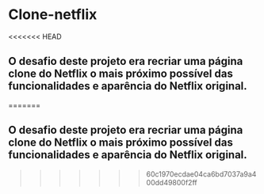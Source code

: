 # Clone-netflix

<<<<<<< HEAD
## O desafio deste projeto era recriar uma página clone do Netflix o mais próximo possível das funcionalidades e aparência do Netflix original.
=======
## O desafio deste projeto era recriar uma página clone do Netflix o mais próximo possível das funcionalidades e aparência do Netflix original.
>>>>>>> 60c1970ecdae04ca6bd7037a9a400dd49800f2ff
